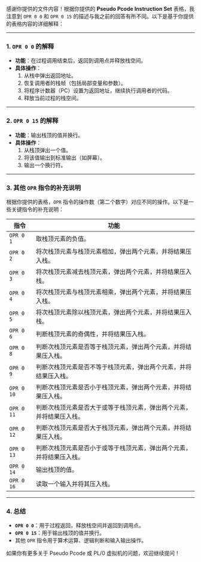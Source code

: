﻿
感谢你提供的文件内容！根据你提供的 **Pseudo Pcode Instruction Set** 表格，我注意到 `OPR 0 0` 和 `OPR 0 15` 的描述与我之前的回答有所不同。以下是基于你提供的表格内容的详细解释：

---

### 1. **`OPR 0 0` 的解释**
   - **功能**：在过程调用结束后，返回到调用点并释放栈空间。
   - **具体操作**：
     1. 从栈中弹出返回地址。
     2. 恢复调用者的栈帧（包括局部变量和参数）。
     3. 将程序计数器（PC）设置为返回地址，继续执行调用者的代码。
     4. 释放当前过程的栈空间。

---

### 2. **`OPR 0 15` 的解释**
   - **功能**：输出栈顶的值并换行。
   - **具体操作**：
     1. 从栈顶弹出一个值。
     2. 将该值输出到标准输出（如屏幕）。
     3. 输出一个换行符。

---

### 3. **其他 `OPR` 指令的补充说明**
   根据你提供的表格，`OPR` 指令的操作数（第二个数字）对应不同的操作。以下是一些关键指令的补充说明：

   | **指令**       | **功能**                                                                 |
   |----------------|-------------------------------------------------------------------------|
   | `OPR 0 1`      | 取栈顶元素的负值。                                                       |
   | `OPR 0 2`      | 将次栈顶元素与栈顶元素相加，弹出两个元素，并将结果压入栈。                 |
   | `OPR 0 3`      | 将次栈顶元素减去栈顶元素，弹出两个元素，并将结果压入栈。                   |
   | `OPR 0 4`      | 将次栈顶元素与栈顶元素相乘，弹出两个元素，并将结果压入栈。                 |
   | `OPR 0 5`      | 将次栈顶元素除以栈顶元素，弹出两个元素，并将结果压入栈。                   |
   | `OPR 0 6`      | 判断栈顶元素的奇偶性，并将结果压入栈。                                     |
   | `OPR 0 8`      | 判断次栈顶元素是否等于栈顶元素，弹出两个元素，并将结果压入栈。               |
   | `OPR 0 9`      | 判断次栈顶元素是否不等于栈顶元素，弹出两个元素，并将结果压入栈。             |
   | `OPR 0 10`     | 判断次栈顶元素是否小于栈顶元素，弹出两个元素，并将结果压入栈。               |
   | `OPR 0 11`     | 判断次栈顶元素是否大于或等于栈顶元素，弹出两个元素，并将结果压入栈。         |
   | `OPR 0 12`     | 判断次栈顶元素是否大于栈顶元素，弹出两个元素，并将结果压入栈。               |
   | `OPR 0 13`     | 判断次栈顶元素是否小于或等于栈顶元素，弹出两个元素，并将结果压入栈。         |
   | `OPR 0 14`     | 输出栈顶的值。                                                             |
   | `OPR 0 16`     | 读取一个输入并将其压入栈。                                                 |

---

### 4. **总结**
   - **`OPR 0 0`**：用于过程返回，释放栈空间并返回到调用点。
   - **`OPR 0 15`**：用于输出栈顶的值并换行。
   - 其他 `OPR` 指令用于算术运算、逻辑判断和输入输出操作。

如果你有更多关于 Pseudo Pcode 或 PL/0 虚拟机的问题，欢迎继续提问！
